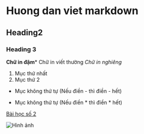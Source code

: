 # Huong dan viet markdown
## Heading2
### Heading 3

**Chữ in đậm***
Chữ in viết thường 
*Chữ in nghiêng* 
1. Mục thứ nhất 
2. Mục thứ 2

- Mục không thứ tự (Nếu điền - thì điền - hết)
* Mục không thứ tự (Nếu điền * thì điền * hết)

[Bài học số 2](https://classroom.google.com/u/0/w/NzM1MDYzOTMzNjUw/t/all)

![Hình ảnh](https://encrypted-tbn0.gstatic.com/images?q=tbn:ANd9GcSwz7NxIOd3X-azW9MgHbxeB8-F8p4U9KwNsg&s)


